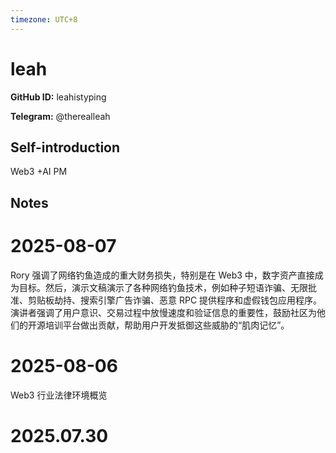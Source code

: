 ```yaml
---
timezone: UTC+8
---
```


# leah

**GitHub ID:** leahistyping

**Telegram:** @therealleah

## Self-introduction

Web3 +AI PM

## Notes

<!-- Content_START -->
# 2025-08-07

Rory 强调了网络钓鱼造成的重大财务损失，特别是在 Web3 中，数字资产直接成为目标。然后，演示文稿演示了各种网络钓鱼技术，例如种子短语诈骗、无限批准、剪贴板劫持、搜索引擎广告诈骗、恶意 RPC 提供程序和虚假钱包应用程序。演讲者强调了用户意识、交易过程中放慢速度和验证信息的重要性，鼓励社区为他们的开源培训平台做出贡献，帮助用户开发抵御这些威胁的“肌肉记忆”。

# 2025-08-06

Web3 行业法律环境概览


# 2025.07.30


<!-- Content_END -->
